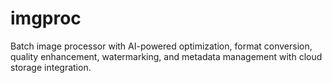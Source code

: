 # imgproc

Batch image processor with AI-powered optimization, format conversion, quality enhancement, watermarking, and metadata management with cloud storage integration.
